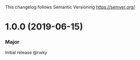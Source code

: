 This changelog follows Semantic Versioning https://semver.org/

# 1.0.0 (2019-06-15)

### Major

Initial release @rwky
